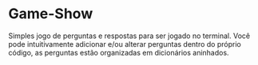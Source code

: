 # Game-Show
Simples jogo de perguntas e respostas para ser jogado no terminal.
Você pode intuitivamente adicionar e/ou alterar perguntas dentro do próprio código, as perguntas estão organizadas em dicionários aninhados.
